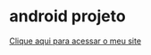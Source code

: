 # android projeto

<a href="https://jacks0nsilva.github.io/android-projeto/android.html" target="_blank"> Clique aqui para acessar o meu site </a>
 
